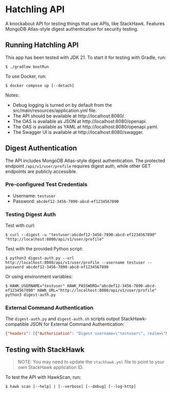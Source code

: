 # Hatchling API

A knockabout API for testing things that use APIs, like StackHawk. Features MongoDB Atlas-style digest authentication for security testing.

## Running Hatchling API

This app has been tested with JDK 21. To start it for testing with Gradle, run:

```shell
$ ./gradlew bootRun
```

To use Docker, run:

```shell
$ docker compose up [--detach]
```

Notes:

* Debug logging is turned on by default from the src/main/resources/application.yml file.
* The API should be available at http://localhost:8080/.
* The OAS is available as JSON at http://localhost:8080/openapi.
* The OAS is available as YAML at http://localhost:8080/openapi.yaml.
* The Swagger UI is available at http://localhost:8080/swagger.

## Digest Authentication

The API includes MongoDB Atlas-style digest authentication. The protected endpoint `/api/v1/user/profile` requires digest auth, while other GET endpoints are publicly accessible.

### Pre-configured Test Credentials

- Username: `testuser`
- Password: `abcdef12-3456-7890-abcd-ef1234567890`

### Testing Digest Auth

Test with curl:
```shell
$ curl --digest -u "testuser:abcdef12-3456-7890-abcd-ef1234567890" "http://localhost:8080/api/v1/user/profile"
```

Test with the provided Python script:
```shell
$ python3 digest-auth.py --url http://localhost:8080/api/v1/user/profile --username testuser --password abcdef12-3456-7890-abcd-ef1234567890
```

Or using environment variables:
```shell
$ HAWK_USERNAME="testuser" HAWK_PASSWORD="abcdef12-3456-7890-abcd-ef1234567890" HAWK_URL="http://localhost:8080/api/v1/user/profile" python3 digest-auth.py
```

### External Command Authentication

The `digest-auth.py` and `digest-auth.sh` scripts output StackHawk-compatible JSON for External Command Authentication:

```json
{"headers": [{"Authorization": "Digest username=\"testuser\", realm=\"MongoDB Atlas API\", ..."}], "cookies": []}
```

## Testing with StackHawk

> NOTE: You may need to update the `stackhawk.yml` file to point to your own StackHawk application ID.

To test the API with HawkScan, run:

```shell
$ hawk scan [--help] | [--verbose] [--debug] [--log-http]
```
